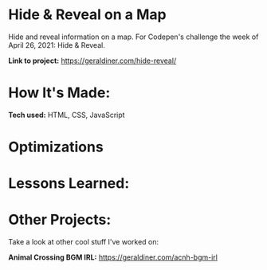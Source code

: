 # Hide & Reveal on a Map
Hide and reveal information on a map. For Codepen's challenge the week of April 26, 2021: Hide &amp; Reveal.
 
**Link to project:** https://geraldiner.com/hide-reveal/
 
# How It's Made:
**Tech used:** HTML, CSS, JavaScript
 

 
# Optimizations

 
# Lessons Learned:
 
 
# Other Projects:
Take a look at other cool stuff I've worked on:
 
**Animal Crossing BGM IRL:** https://geraldiner.com/acnh-bgm-irl